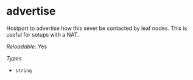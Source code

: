 # advertise

Hostport to advertise how this sever be contacted
by leaf nodes. This is useful for setups with a NAT.

*Reloadable*: Yes

*Types*

- `string`


